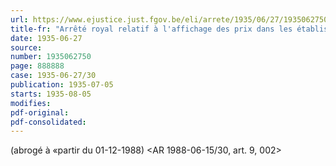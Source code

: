 ```yaml
---
url: https://www.ejustice.just.fgov.be/eli/arrete/1935/06/27/1935062750/justel
title-fr: "Arrêté royal relatif à l'affichage des prix dans les établissements fournissant le logement ou des repas. <modifié par AR 1935-07-27>"
date: 1935-06-27
source:
number: 1935062750
page: 888888
case: 1935-06-27/30
publication: 1935-07-05
starts: 1935-08-05
modifies:
pdf-original:
pdf-consolidated:
---
```


(abrogé à «partir du 01-12-1988) <AR 1988-06-15/30, art. 9, 002>
